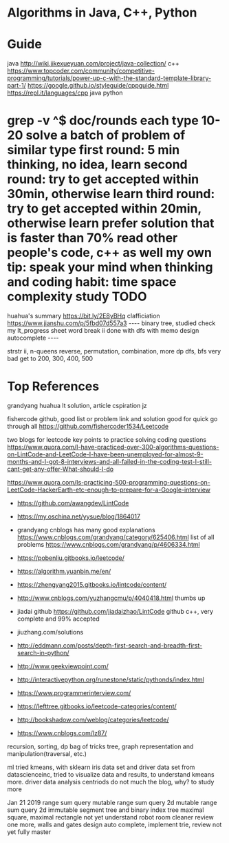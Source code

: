 
Algorithms in Java, C++, Python
===============================
Guide
=====
java http://wiki.jikexueyuan.com/project/java-collection/
c++ https://www.topcoder.com/community/competitive-programming/tutorials/power-up-c-with-the-standard-template-library-part-1/
https://google.github.io/styleguide/cppguide.html
https://repl.it/languages/cpp java python

grep -v ^$ doc/rounds
each type 10-20
solve a batch of problem of similar type
first round: 5 min thinking, no idea, learn
second round: try to get accepted within 30min, otherwise learn
third round: try to get accepted within 20min, otherwise learn
prefer solution that is faster than 70% 
read other people's code, c++ as well
my own tip: speak your mind when thinking and coding
habit: time space complexity study 
TODO
====
huahua's summary
https://bit.ly/2E8yBHq
clafficiation 
https://www.jianshu.com/p/5fbd07d557a3   ---- binary tree, studied
check my lt_progress sheet
word break ii done with dfs with memo
design autocomplete ----

strstr ii, n-queens
reverse, permutation, combination, more dp
dfs, bfs very bad 
get to 200, 300, 400, 500

Top References
==============
grandyang
huahua
lt solution, article
cspiration
jz

fishercode github, good list or problem link and solution
good for quick go through all
https://github.com/fishercoder1534/Leetcode

two blogs for leetcode
key points to practice solving coding questions
https://www.quora.com/I-have-practiced-over-300-algorithms-questions-on-LintCode-and-LeetCode-I-have-been-unemployed-for-almost-9-months-and-I-got-8-interviews-and-all-failed-in-the-coding-test-I-still-cant-get-any-offer-What-should-I-do

https://www.quora.com/Is-practicing-500-programming-questions-on-LeetCode-HackerEarth-etc-enough-to-prepare-for-a-Google-interview
- https://github.com/awangdev/LintCode
- https://my.oschina.net/yysue/blog/1864017
- grandyang cnblogs has many good explanations
	https://www.cnblogs.com/grandyang/category/625406.html
	list of all problems
	https://www.cnblogs.com/grandyang/p/4606334.html
- https://pobenliu.gitbooks.io/leetcode/
- https://algorithm.yuanbin.me/en/
- https://zhengyang2015.gitbooks.io/lintcode/content/
- http://www.cnblogs.com/yuzhangcmu/p/4040418.html thumbs up
- jiadai  github
 https://github.com/jiadaizhao/LintCode
   github c++, very complete and 99% accepted
- jiuzhang.com/solutions

- http://eddmann.com/posts/depth-first-search-and-breadth-first-search-in-python/
- http://www.geekviewpoint.com/
- http://interactivepython.org/runestone/static/pythonds/index.html
- https://www.programmerinterview.com/
- https://lefttree.gitbooks.io/leetcode-categories/content/
- http://bookshadow.com/weblog/categories/leetcode/
- https://www.cnblogs.com/lz87/

recursion, sorting, dp bag of tricks
tree, graph representation and manipulation(traversal, etc.)

ml tried kmeans, with sklearn iris data set and driver data set from datascienceinc, tried to visualize data and results, to understand kmeans more. driver data analysis centriods do not much the blog, why?  to study more

Jan 21 2019
range sum query mutable
range sum query 2d mutable
range sum query 2d immutable
segment tree and binary index tree
maximal square, maximal rectangle not yet understand
robot room cleaner review one more, walls and gates
design auto complete, implement trie, review not yet fully master
